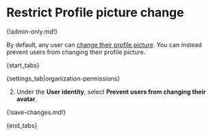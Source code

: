 # Restrict Profile picture change

{!admin-only.md!}

By default, any user can [change their profile picture](/help/change-your-profile-picture).
You can instead prevent users from changing their profile picture.

{start_tabs}

{settings_tab|organization-permissions}

2. Under the **User identity**, select **Prevent users from changing their avatar**.

{!save-changes.md!}

{end_tabs}
